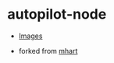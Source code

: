 # autopilot-node

- [Images](https://hub.docker.com/r/prato/autopilot-node/)


- forked from [mhart](https://github.com/mhart/alpine-node)
